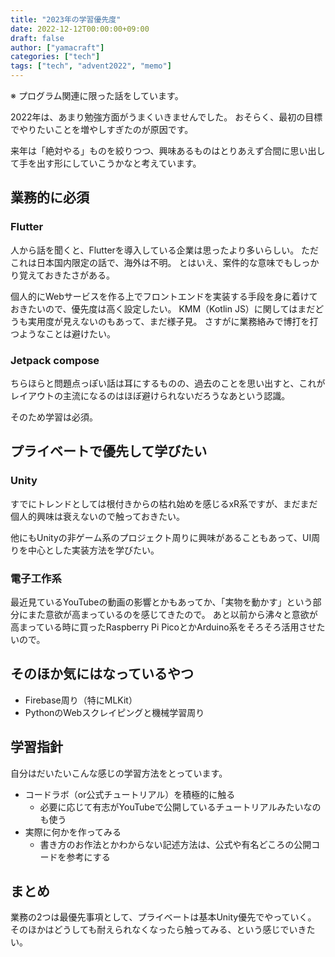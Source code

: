 ```yaml
---
title: "2023年の学習優先度"
date: 2022-12-12T00:00:00+09:00
draft: false
author: ["yamacraft"]
categories: ["tech"]
tags: ["tech", "advent2022", "memo"]
---
```


※ プログラム関連に限った話をしています。

2022年は、あまり勉強方面がうまくいきませんでした。
おそらく、最初の目標でやりたいことを増やしすぎたのが原因です。

来年は「絶対やる」ものを絞りつつ、興味あるものはとりあえず合間に思い出して手を出す形にしていこうかなと考えています。

## 業務的に必須

### Flutter

人から話を聞くと、Flutterを導入している企業は思ったより多いらしい。
ただこれは日本国内限定の話で、海外は不明。
とはいえ、案件的な意味でもしっかり覚えておきたさがある。

個人的にWebサービスを作る上でフロントエンドを実装する手段を身に着けておきたいので、優先度は高く設定したい。
KMM（Kotlin JS）に関してはまだどうも実用度が見えないのもあって、まだ様子見。
さすがに業務絡みで博打を打つようなことは避けたい。

### Jetpack compose

ちらほらと問題点っぽい話は耳にするものの、過去のことを思い出すと、これがレイアウトの主流になるのはほぼ避けられないだろうなあという認識。

そのため学習は必須。

## プライベートで優先して学びたい

### Unity

すでにトレンドとしては根付きからの枯れ始めを感じるxR系ですが、まだまだ個人的興味は衰えないので触っておきたい。

他にもUnityの非ゲーム系のプロジェクト周りに興味があることもあって、UI周りを中心とした実装方法を学びたい。

### 電子工作系

最近見ているYouTubeの動画の影響とかもあってか、「実物を動かす」という部分にまた意欲が高まっているのを感じてきたので。
あと以前から沸々と意欲が高まっている時に買ったRaspberry Pi PicoとかArduino系をそろそろ活用させたいので。

## そのほか気にはなっているやつ

- Firebase周り（特にMLKit）
- PythonのWebスクレイピングと機械学習周り

## 学習指針

自分はだいたいこんな感じの学習方法をとっています。

- コードラボ（or公式チュートリアル）を積極的に触る
  - 必要に応じて有志がYouTubeで公開しているチュートリアルみたいなのも使う
- 実際に何かを作ってみる
  - 書き方のお作法とかわからない記述方法は、公式や有名どころの公開コードを参考にする

## まとめ

業務の2つは最優先事項として、プライベートは基本Unity優先でやっていく。
そのほかはどうしても耐えられなくなったら触ってみる、という感じでいきたい。